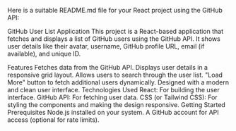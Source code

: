 
Here is a suitable README.md file for your React project using the GitHub API:

GitHub User List Application
This project is a React-based application that fetches and displays a list of GitHub users using the GitHub API. It shows user details like their avatar, username, GitHub profile URL, email (if available), and unique ID.


Features
Fetches data from the GitHub API.
Displays user details in a responsive grid layout.
Allows users to search through the user list.
"Load More" button to fetch additional users dynamically.
Designed with a modern and clean user interface.
Technologies Used
React: For building the user interface.
GitHub API: For fetching user data.
CSS (or Tailwind CSS): For styling the components and making the design responsive.
Getting Started
Prerequisites
Node.js installed on your system.
A GitHub account for API access (optional for rate limits).
